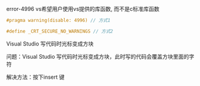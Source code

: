 error-4996
vs希望用户使用vs提供的库函数, 而不是c标准库函数

```c
#pragma warning(disable: 4996) // 方式1
```

```c
#define _CRT_SECURE_NO_WARNINGS // 方式2
```



Visual Studio 写代码时光标变成方块

问题：Visual Studio 写代码时光标变成方块，此时写的代码会覆盖方块里面的字符

解决方法：按下insert 键

